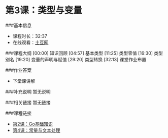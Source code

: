 第3课：类型与变量
==========================

###基本信息
- 课程时长：32:37
- 在线观看：[土豆网](http://www.tudou.com/programs/view/BTCIl3pJq1E/)

###课程大纲
	[00:00] 知识回顾
	[04:57] 基本类型
	[11:25] 类型零值
	[16:30] 类型别名
	[19:20] 变量的声明与赋值
	[29:20] 类型转换
	[32:13] 课堂作业布置
	
###作业答案
- 下堂课讲解

###补充说明
暂无说明

###相关链接
暂无链接

###课程链接
- [第2课：Go基础知识](../lecture2/lecture2.md)
- [第4课：常量与文本处理](../lecture4/lecture4.md)
